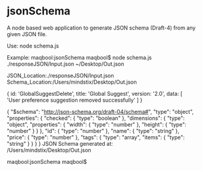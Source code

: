 # jsonSchema
A node based web application to generate JSON schema (Draft-4) from any given JSON file.


Use:
node schema.js <inputJSONLocation> <OutputSchemaLocation> 

Example: 
  maqbool:jsonSchema maqbool$ node schema.js ./responseJSON/Input.json ~/Desktop/Out.json
  
  JSON_Location:./responseJSON/Input.json
  Schema_Location:/Users/mindstix/Desktop/Out.json

  { id: 'GlobalSuggestDelete',
    title: 'Global Suggest',
    version: '2.0',
    data: [ 'User preference suggestion removed successfully' ] 
  }

  {
    "$schema": "http://json-schema.org/draft-04/schema#",
    "type": "object",
    "properties": {
      "checked": {
        "type": "boolean"
      },
      "dimensions": {
        "type": "object",
        "properties": {
          "width": {
            "type": "number"
          },
          "height": {
            "type": "number"
          }
        }
      },
      "id": {
        "type": "number"
      },
      "name": {
        "type": "string"
      },
      "price": {
        "type": "number"
      },
      "tags": {
        "type": "array",
        "items": {
          "type": "string"
        }
      }
    }
  }
JSON Schema generated at: /Users/mindstix/Desktop/Out.json

maqbool:jsonSchema maqbool$  
